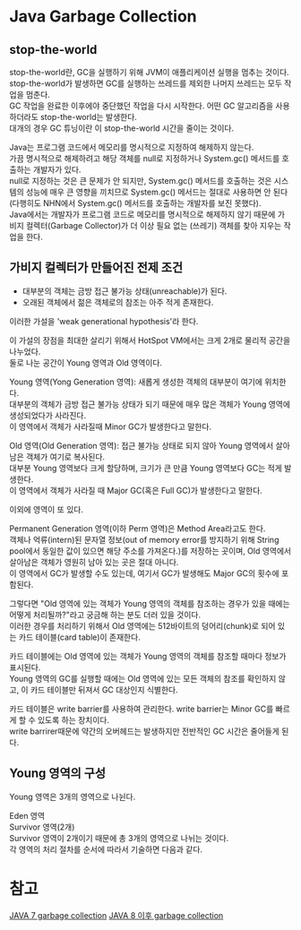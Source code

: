 #   Java Garbage Collection

##  stop-the-world
stop-the-world란, GC을 실행하기 위해 JVM이 애플리케이션 실행을 멈추는 것이다.  
stop-the-world가 발생하면 GC를 실행하는 쓰레드를 제외한 나머지 쓰레드는 모두 작업을 멈춘다.  
GC 작업을 완료한 이후에야 중단했던 작업을 다시 시작한다. 어떤 GC 알고리즘을 사용하더라도 stop-the-world는 발생한다.  
대개의 경우 GC 튜닝이란 이 stop-the-world 시간을 줄이는 것이다.  

Java는 프로그램 코드에서 메모리를 명시적으로 지정하여 해제하지 않는다.  
가끔 명시적으로 해제하려고 해당 객체를 null로 지정하거나 System.gc() 메서드를 호출하는 개발자가 있다.  
null로 지정하는 것은 큰 문제가 안 되지만, System.gc() 메서드를 호출하는 것은 시스템의 성능에 매우 큰 영향을 끼치므로 System.gc() 메서드는 절대로 사용하면 안 된다(다행히도 NHN에서 System.gc() 메서드를 호출하는 개발자를 보진 못했다).  
Java에서는 개발자가 프로그램 코드로 메모리를 명시적으로 해제하지 않기 때문에 가비지 컬렉터(Garbage Collector)가 더 이상 필요 없는 (쓰레기) 객체를 찾아 지우는 작업을 한다.  

##  가비지 컬렉터가 만들어진 전제 조건
-   대부분의 객체는 금방 접근 불가능 상태(unreachable)가 된다.  
-   오래된 객체에서 젊은 객체로의 참조는 아주 적게 존재한다.  

이러한 가설을 'weak generational hypothesis'라 한다.  

이 가설의 장점을 최대한 살리기 위해서 HotSpot VM에서는 크게 2개로 물리적 공간을 나누었다.  
둘로 나눈 공간이 Young 영역과 Old 영역이다.  

Young 영역(Yong Generation 영역): 새롭게 생성한 객체의 대부분이 여기에 위치한다.  
대부분의 객체가 금방 접근 불가능 상태가 되기 때문에 매우 많은 객체가 Young 영역에 생성되었다가 사라진다.  
이 영역에서 객체가 사라질때 Minor GC가 발생한다고 말한다.  

Old 영역(Old Generation 영역): 접근 불가능 상태로 되지 않아 Young 영역에서 살아남은 객체가 여기로 복사된다.  
대부분 Young 영역보다 크게 할당하며, 크기가 큰 만큼 Young 영역보다 GC는 적게 발생한다.  
이 영역에서 객체가 사라질 때 Major GC(혹은 Full GC)가 발생한다고 말한다.

이외에 영역이 또 있다.

Permanent Generation 영역(이하 Perm 영역)은 Method Area라고도 한다.  
객체나 억류(intern)된 문자열 정보(out of memory error를 방지하기 위해 String pool에서 동일한 값이 있으면 해당 주소를 가져온다.)를 저장하는 곳이며, Old 영역에서 살아남은 객체가 영원히 남아 있는 곳은 절대 아니다.  
이 영역에서 GC가 발생할 수도 있는데, 여기서 GC가 발생해도 Major GC의 횟수에 포함된다.

그렇다면 "Old 영역에 있는 객체가 Young 영역의 객체를 참조하는 경우가 있을 때에는 어떻게 처리될까?"라고 궁금해 하는 분도 더러 있을 것이다.  
이러한 경우를 처리하기 위해서 Old 영역에는 512바이트의 덩어리(chunk)로 되어 있는 카드 테이블(card table)이 존재한다.  

카드 테이블에는 Old 영역에 있는 객체가 Young 영역의 객체를 참조할 때마다 정보가 표시된다.  
Young 영역의 GC를 실행할 때에는 Old 영역에 있는 모든 객체의 참조를 확인하지 않고, 이 카드 테이블만 뒤져서 GC 대상인지 식별한다.

카드 테이블은 write barrier를 사용하여 관리한다. write barrier는 Minor GC를 빠르게 할 수 있도록 하는 장치이다.  
write barrirer때문에 약간의 오버헤드는 발생하지만 전반적인 GC 시간은 줄어들게 된다.

##  Young 영역의 구성
Young 영역은 3개의 영역으로 나뉜다.  

Eden 영역  
Survivor 영역(2개)  
Survivor 영역이 2개이기 때문에 총 3개의 영역으로 나뉘는 것이다.  
각 영역의 처리 절차를 순서에 따라서 기술하면 다음과 같다.  

#   참고
[JAVA 7 garbage collection](https://d2.naver.com/helloworld/1329)
[JAVA 8 이후 garbage collection](https://www.baeldung.com/jvm-garbage-collectors)
